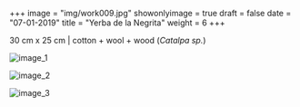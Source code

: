 +++
image = "img/work009.jpg"
showonlyimage = true
draft = false
date = "07-01-2019"
title = "Yerba de la Negrita"
weight = 6
+++

30 cm x 25 cm | cotton + wool + wood (_Catalpa sp._)

![image_1][1]

![image_2][2]

![image_3][3]

[1]: /img/work_9/image_1.jpg
[2]: /img/work_9/image_2.jpg
[3]: /img/work_9/image_3.jpg
